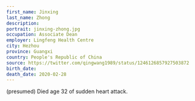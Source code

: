 ```yaml
---
first_name: Jinxing
last_name: Zhong
description: 
portrait: jinxing-zhong.jpg
occupation: Associate Dean
employer: Lingfeng Health Centre
city: Hezhou
province: Guangxi
country: People's Republic of China
source: https://twitter.com/qingwang1989/status/1246126857927503872
birth_date: 
death_date: 2020-02-28
---
```


(presumed) Died age 32 of sudden heart attack.
